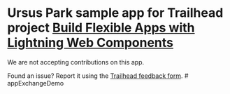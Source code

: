 # Ursus Park sample app for Trailhead project [Build Flexible Apps with Lightning Web Components](https://trailhead.salesforce.com/content/learn/projects/lwc-build-flexible-apps)

We are not accepting contributions on this app.

Found an issue? Report it using the [Trailhead feedback form](https://trailhead.salesforce.com/help?support=home).
#   a p p E x c h a n g e D e m o  
 